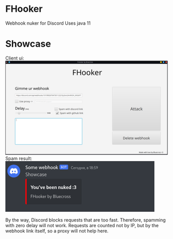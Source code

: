 # FHooker
Webhook nuker for Discord
Uses java 11
# Showcase
Client ui: <br>
![Screenshot](res/Preview.png)<br>
Spam result:<br>
![Screenshot](res/SpamMessage.png)<br>

By the way, Discord blocks requests that are too fast. Therefore, spamming with zero delay will not work. Requests are counted not by IP, but by the webhook link itself, so a proxy will not help here.

